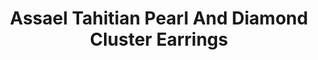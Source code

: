 ---
title: Assael Tahitian Pearl And Diamond Cluster Earrings
description: |
  Clusters of marquise-cut Diamonds bring dimension and drama to magnificent grey Tahitian Pearls in these gala-ready statement earrings.
specs: |
  14.0 - 14.7mm Tahitian Natural Color Cultured Pearl Buttons with 2.60 carats of Diamonds set in 18K White Gold.
images:
  - /uploads/assael-tahitian-pearl-and-diamond-cluster-earrings.png
category: Classic Assael
order: 25
tags:
  - earrings
---